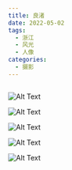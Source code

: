```yaml
---
title: 良渚
date: 2022-05-02
tags:
  - 浙江
  - 风光
  - 人像
categories:
  - 摄影
---
```


<img src="https://www.ohpooh.space/%E6%91%84%E5%BD%B1%2F%E8%89%AF%E6%B8%9A%2Fhaou-3888.jpg" alt="">

<!-- more -->

![Alt Text](https://www.ohpooh.space/%E6%91%84%E5%BD%B1%2F%E8%89%AF%E6%B8%9A%2Fhaou-3860.jpg)

![Alt Text](https://www.ohpooh.space/%E6%91%84%E5%BD%B1%2F%E8%89%AF%E6%B8%9A%2Fhaou-3863.jpg)

![Alt Text](https://www.ohpooh.space/%E6%91%84%E5%BD%B1%2F%E8%89%AF%E6%B8%9A%2Fhaou-3887.jpg)

![Alt Text](https://www.ohpooh.space/%E6%91%84%E5%BD%B1%2F%E8%89%AF%E6%B8%9A%2Fhaou-3909.jpg)

![Alt Text](https://www.ohpooh.space/%E6%91%84%E5%BD%B1%2F%E8%89%AF%E6%B8%9A%2Fhaou-3934.jpg)
